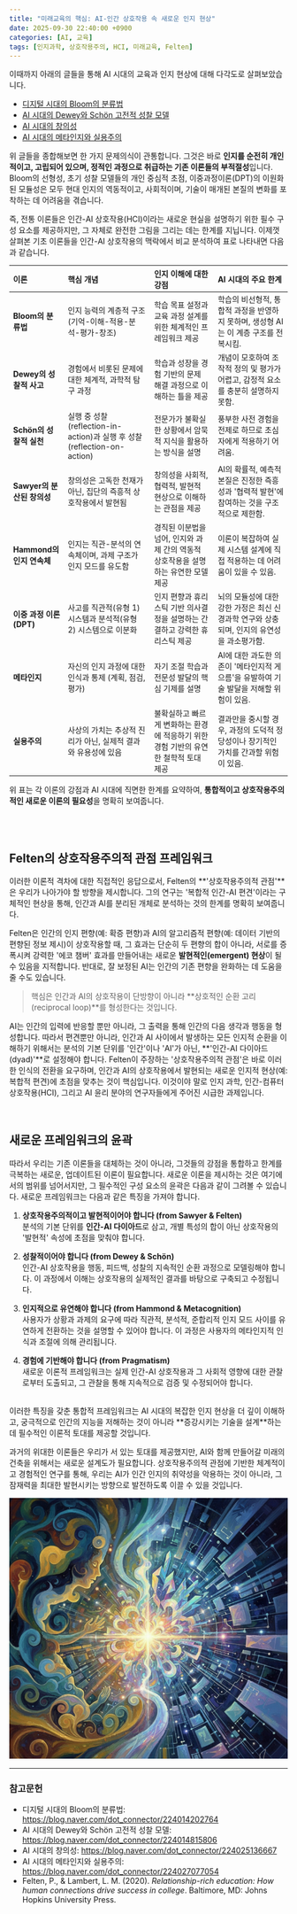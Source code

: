 ```yaml
---
title: "미래교육의 핵심: AI-인간 상호작용 속 새로운 인지 현상"
date: 2025-09-30 22:40:00 +0900
categories: [AI, 교육]
tags: [인지과학, 상호작용주의, HCI, 미래교육, Felten]
---
```


이때까지 아래의 글들을 통해 AI 시대의 교육과 인지 현상에 대해 다각도로 살펴보았습니다.

* [디지털 시대의 Bloom의 분류법](https://blog.naver.com/dot_connector/224014202764)
* [AI 시대의 Dewey와 Schön 고전적 성찰 모델](https://blog.naver.com/dot_connector/224014815806)
* [AI 시대의 창의성](https://blog.naver.com/dot_connector/224025136667)
* [AI 시대의 메타인지와 실용주의](https://blog.naver.com/dot_connector/224027077054)

위 글들을 종합해보면 한 가지 문제의식이 관통합니다. 그것은 바로 **인지를 순전히 개인적이고, 고립되어 있으며, 정적인 과정으로 취급하는 기존 이론들의 부적절성**입니다. Bloom의 선형성, 초기 성찰 모델들의 개인 중심적 초점, 이중과정이론(DPT)의 이원화된 모듈성은 모두 현대 인지의 역동적이고, 사회적이며, 기술이 매개된 본질의 변화를 포착하는 데 어려움을 겪습니다.

즉, 전통 이론들은 인간-AI 상호작용(HCI)이라는 새로운 현실을 설명하기 위한 필수 구성 요소를 제공하지만, 그 자체로 완전한 그림을 그리는 데는 한계를 지닙니다. 이제껏 살펴본 기초 이론들을 인간-AI 상호작용의 맥락에서 비교 분석하여 표로 나타내면 다음과 같습니다.

| 이론 | 핵심 개념 | 인지 이해에 대한 강점 | AI 시대의 주요 한계 |
| :--- | :--- | :--- | :--- |
| **Bloom의 분류법** | 인지 능력의 계층적 구조 (기억-이해-적용-분석-평가-창조) | 학습 목표 설정과 교육 과정 설계를 위한 체계적인 프레임워크 제공 | 학습의 비선형적, 통합적 과정을 반영하지 못하며, 생성형 AI는 이 계층 구조를 전복시킴. |
| **Dewey의 성찰적 사고** | 경험에서 비롯된 문제에 대한 체계적, 과학적 탐구 과정 | 학습과 성장을 경험 기반의 문제 해결 과정으로 이해하는 틀을 제공 | 개념이 모호하여 조작적 정의 및 평가가 어렵고, 감정적 요소를 충분히 설명하지 못함. |
| **Schön의 성찰적 실천** | 실행 중 성찰(reflection-in-action)과 실행 후 성찰(reflection-on-action) | 전문가가 불확실한 상황에서 암묵적 지식을 활용하는 방식을 설명 | 풍부한 사전 경험을 전제로 하므로 초심자에게 적용하기 어려움. |
| **Sawyer의 분산된 창의성** | 창의성은 고독한 천재가 아닌, 집단의 즉흥적 상호작용에서 발현됨 | 창의성을 사회적, 협력적, 발현적 현상으로 이해하는 관점을 제공 | AI의 확률적, 예측적 본질은 진정한 즉흥성과 '협력적 발현'에 참여하는 것을 구조적으로 제한함. |
| **Hammond의 인지 연속체** | 인지는 직관-분석의 연속체이며, 과제 구조가 인지 모드를 유도함 | 경직된 이분법을 넘어, 인지와 과제 간의 역동적 상호작용을 설명하는 유연한 모델 제공 | 이론이 복잡하여 실제 시스템 설계에 직접 적용하는 데 어려움이 있을 수 있음. |
| **이중 과정 이론 (DPT)** | 사고를 직관적(유형 1) 시스템과 분석적(유형 2) 시스템으로 이분화 | 인지 편향과 휴리스틱 기반 의사결정을 설명하는 간결하고 강력한 휴리스틱 제공 | 뇌의 모듈성에 대한 강한 가정은 최신 신경과학 연구와 상충되며, 인지의 유연성을 과소평가함. |
| **메타인지** | 자신의 인지 과정에 대한 인식과 통제 (계획, 점검, 평가) | 자기 조절 학습과 전문성 발달의 핵심 기제를 설명 | AI에 대한 과도한 의존이 '메타인지적 게으름'을 유발하여 기술 발달을 저해할 위험이 있음. |
| **실용주의** | 사상의 가치는 추상적 진리가 아닌, 실제적 결과와 유용성에 있음 | 불확실하고 빠르게 변화하는 환경에 적응하기 위한 경험 기반의 유연한 철학적 토대 제공 | 결과만을 중시할 경우, 과정의 도덕적 정당성이나 장기적인 가치를 간과할 위험이 있음. |

위 표는 각 이론의 강점과 AI 시대에 직면한 한계를 요약하여, **통합적이고 상호작용주의적인 새로운 이론의 필요성**을 명확히 보여줍니다.

<br>
<br>

## Felten의 상호작용주의적 관점 프레임워크

이러한 이론적 격차에 대한 직접적인 응답으로서, Felten의 **'상호작용주의적 관점'**은 우리가 나아가야 할 방향을 제시합니다. 그의 연구는 '복합적 인간-AI 편견'이라는 구체적인 현상을 통해, 인간과 AI를 분리된 개체로 분석하는 것의 한계를 명확히 보여줍니다.

Felten은 인간의 인지 편향(예: 확증 편향)과 AI의 알고리즘적 편향(예: 데이터 기반의 편향된 정보 제시)이 상호작용할 때, 그 효과는 단순히 두 편향의 합이 아니라, 서로를 증폭시켜 강력한 '에코 챔버' 효과를 만들어내는 새로운 **발현적인(emergent) 현상**이 될 수 있음을 지적합니다. 반대로, 잘 보정된 AI는 인간의 기존 편향을 완화하는 데 도움을 줄 수도 있습니다.

> 핵심은 인간과 AI의 상호작용이 단방향이 아니라 **상호적인 순환 고리(reciprocal loop)**를 형성한다는 것입니다.

AI는 인간의 입력에 반응할 뿐만 아니라, 그 출력을 통해 인간의 다음 생각과 행동을 형성합니다. 따라서 편견뿐만 아니라, 인간과 AI 사이에서 발생하는 모든 인지적 순환을 이해하기 위해서는 분석의 기본 단위를 '인간'이나 'AI'가 아닌, **'인간-AI 다이아드(dyad)'**로 설정해야 합니다. Felten이 주장하는 '상호작용주의적 관점'은 바로 이러한 인식의 전환을 요구하며, 인간과 AI의 상호작용에서 발현되는 새로운 인지적 현상(예: 복합적 편견)에 초점을 맞추는 것이 핵심입니다. 이것이야 말로 인지 과학, 인간-컴퓨터 상호작용(HCI), 그리고 AI 윤리 분야의 연구자들에게 주어진 시급한 과제입니다.

<br>

## 새로운 프레임워크의 윤곽

따라서 우리는 기존 이론들을 대체하는 것이 아니라, 그것들의 강점을 통합하고 한계를 극복하는 새로운, 업데이트된 이론이 필요합니다. 새로운 이론을 제시하는 것은 여기에서의 범위를 넘어서지만, 그 필수적인 구성 요소의 윤곽은 다음과 같이 그려볼 수 있습니다. 새로운 프레임워크는 다음과 같은 특징을 가져야 합니다.

1.  **상호작용주의적이고 발현적이어야 합니다 (from Sawyer & Felten)**
    <br>분석의 기본 단위를 **인간-AI 다이아드**로 삼고, 개별 특성의 합이 아닌 상호작용의 '발현적' 속성에 초점을 맞춰야 합니다.

2.  **성찰적이어야 합니다 (from Dewey & Schön)**
    <br>인간-AI 상호작용을 행동, 피드백, 성찰의 지속적인 순환 과정으로 모델링해야 합니다. 이 과정에서 이해는 상호작용의 실제적인 결과를 바탕으로 구축되고 수정됩니다.

3.  **인지적으로 유연해야 합니다 (from Hammond & Metacognition)**
    <br>사용자가 상황과 과제의 요구에 따라 직관적, 분석적, 준합리적 인지 모드 사이를 유연하게 전환하는 것을 설명할 수 있어야 합니다. 이 과정은 사용자의 메타인지적 인식과 조절에 의해 관리됩니다.

4.  **경험에 기반해야 합니다 (from Pragmatism)**
    <br>새로운 이론적 프레임워크는 실제 인간-AI 상호작용과 그 사회적 영향에 대한 관찰로부터 도출되고, 그 관찰을 통해 지속적으로 검증 및 수정되어야 합니다.

<br>
이러한 특징을 갖춘 통합적 프레임워크는 AI 시대의 복잡한 인지 현상을 더 깊이 이해하고, 궁극적으로 인간의 지능을 저해하는 것이 아니라 **증강시키는 기술을 설계**하는 데 필수적인 이론적 토대를 제공할 것입니다.

과거의 위대한 이론들은 우리가 서 있는 토대를 제공했지만, AI와 함께 만들어갈 미래의 건축을 위해서는 새로운 설계도가 필요합니다. 상호작용주의적 관점에 기반한 체계적이고 경험적인 연구를 통해, 우리는 AI가 인간 인지의 취약성을 악용하는 것이 아니라, 그 잠재력을 최대한 발현시키는 방향으로 발전하도록 이끌 수 있을 것입니다.

![장면](/assets/dyad.png)

---

### 참고문헌
* 디지털 시대의 Bloom의 분류법: <https://blog.naver.com/dot_connector/224014202764>
* AI 시대의 Dewey와 Schön 고전적 성찰 모델: <https://blog.naver.com/dot_connector/224014815806>
* AI 시대의 창의성: <https://blog.naver.com/dot_connector/224025136667>
* AI 시대의 메타인지와 실용주의: <https://blog.naver.com/dot_connector/224027077054>
* Felten, P., & Lambert, L. M. (2020). *Relationship-rich education: How human connections drive success in college*. Baltimore, MD: Johns Hopkins University Press.
